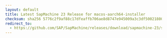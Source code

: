 ```yaml
---
layout: default
title: Latest SapMachine 23 Release for macos-aarch64-installer
checksum: sha256 5776c2f9af88c17dfeaffb706ae8d8747e945009a3c3df50021800dd57d271b8
redirect_to:
  - https://github.com/SAP/SapMachine/releases/download/sapmachine-23/sapmachine-jdk-23_macos-aarch64_bin.dmg
---
```

